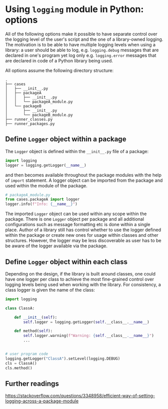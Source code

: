 # Using `logging` module in Python: options

All of the following options make it possible to have separate control
over the logging level of the user's script and the one of a library-owned logging.
The motivation is to be able to have multiple logging levels when using a library:
a user should be able to log, e.g. `logging.debug` messages 
that are declared in one's program yet log only e.g. `logging.error` messages
that are declared in code of a Python library being used. 

All options assume the following directory structure:

```
.
├── cases
│   ├── __init__.py
│   ├── packageA
│   │   ├── __init__.py
│   │   └── packageA_module.py
│   └── packageB
│       ├── __init__.py
│       └── packageB_module.py
├── runner_classes.py
├── runner_packages.py
```

## Define `Logger` object within a package

The `Logger` object is defined within the `__init__.py` file of a package:

```python
import logging
logger = logging.getLogger(__name__)
```

and then becomes available throughout the package modules 
with the help of `import` statement. 
A logger object can be imported from the package 
and used within the module of the package.

```python
# packageA_module.py
from cases.packageA import logger
logger.info(f"Info: {__name__}")
```

The imported `Logger` object can be used within any scope within the package.
There is one `Logger` object per package and all additional configurations
such as message formatting etc is done within a single place. 
Author of a library still has control whether to use the logger defined
within the package or create new ones for usage within classes and other structures.
However, the logger may be less discoverable 
as user has to be be aware of the logger available via the package.

## Define `Logger` object within each class

Depending on the design, if the library is built around classes,
one could have one logger per class to achieve the most fine-grained control
over logging levels being used when working with the library.
For consistency, a class logger is given the name of the class:

```python
import logging

class ClassA:

    def __init__(self):
        self.logger = logging.getLogger(self.__class__.__name__)

    def method(self):
        self.logger.warning(f"Warning: {self.__class__.__name__}")
        ...


# user program code
logging.getLogger("ClassA").setLevel(logging.DEBUG)
cls = ClassA()
cls.method()
```

## Further readings

https://stackoverflow.com/questions/3348958/efficient-way-of-setting-logging-across-a-package-module



 